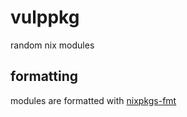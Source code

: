 # vulppkg

random nix modules

## formatting

modules are formatted with [nixpkgs-fmt](https://github.com/nix-community/nixpkgs-fmt)

